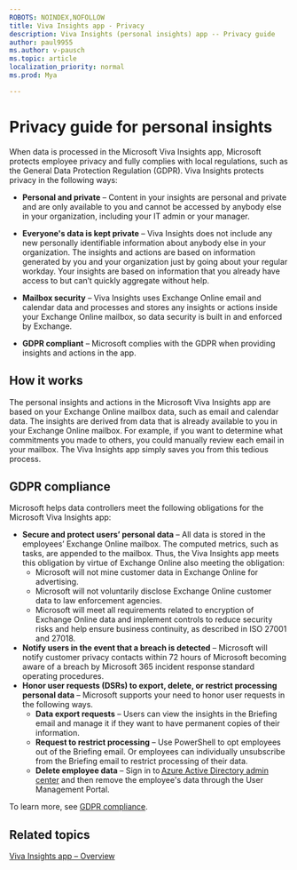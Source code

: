 ```yaml
---
ROBOTS: NOINDEX,NOFOLLOW
title: Viva Insights app - Privacy
description: Viva Insights (personal insights) app -- Privacy guide
author: paul9955
ms.author: v-pausch
ms.topic: article
localization_priority: normal 
ms.prod: Mya

---
```


# Privacy guide for personal insights

When data is processed in the Microsoft Viva Insights app, Microsoft protects employee privacy and fully complies with local regulations, such as the General Data Protection Regulation (GDPR). Viva Insights protects privacy in the following ways: 

 * **Personal and private** – Content in your insights are personal and private and are only available to you and cannot be accessed by anybody else in your organization, including your IT admin or your manager. 

 * **Everyone's data is kept private** – Viva Insights does not include any new personally identifiable information about anybody else in your organization. The insights and actions are based on information generated by you and your organization just by going about your regular workday. Your insights are based on information that you already have access to but can’t quickly aggregate without help. 

 * **Mailbox security** – Viva Insights uses Exchange Online email and calendar data and processes and stores any insights or actions inside your Exchange Online mailbox, so data security is built in and enforced by Exchange. 

 * **GDPR compliant** – Microsoft complies with the GDPR when providing insights and actions in the app. 

## How it works

The personal insights and actions in the Microsoft Viva Insights app are based on your Exchange Online mailbox data, such as email and calendar data. The insights are derived from data that is already available to you in your Exchange Online mailbox. For example, if you want to determine what commitments you made to others, you could manually review each email in your mailbox. The Viva Insights app simply saves you from this tedious process. 

 ## GDPR compliance 

Microsoft helps data controllers meet the following obligations for the Microsoft Viva Insights app: 
* **Secure and protect users’ personal data** &ndash; All data is stored in the employees’ Exchange Online mailbox. The computed metrics, such as tasks, are appended to the mailbox. Thus, the Viva Insights app meets this obligation by virtue of Exchange Online also meeting the obligation: 
   * Microsoft will not mine customer data in Exchange Online for advertising. 
   * Microsoft will not voluntarily disclose Exchange Online customer data to law enforcement agencies. 
   * Microsoft will meet all requirements related to encryption of Exchange Online data and implement controls to reduce security risks and help ensure business continuity, as described in ISO 27001 and 27018. 
* **Notify users in the event that a breach is detected** &ndash; Microsoft will notify customer privacy contacts within 72 hours of Microsoft becoming aware of a breach by Microsoft 365 incident response standard operating procedures. 
* **Honor user requests (DSRs) to export, delete, or restrict processing personal data** &ndash; Microsoft supports your need to honor user requests in the following ways. 
   * **Data export requests** &ndash; Users can view the insights in the Briefing email and manage it if they want to have permanent copies of their information. 
   * **Request to restrict processing** &ndash; Use PowerShell to opt employees out of the Briefing email. Or employees can individually unsubscribe from the Briefing email to restrict processing of their data. 
   * **Delete employee data** &ndash; Sign in to [Azure Active Directory admin center](https://aad.portal.azure.com/) and then remove the employee's data through the User Management Portal. 

To learn more, see [GDPR compliance](https://www.microsoft.com/trustCenter/privacy/gdpr). 


## Related topics

[Viva Insights app &ndash; Overview](teams-app.md)

 